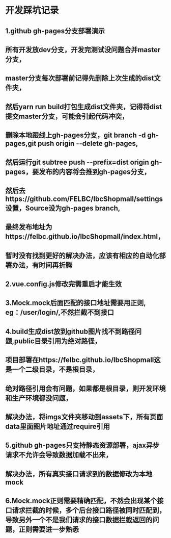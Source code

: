 # 开发踩坑记录

## 1.github gh-pages分支部署演示

## 所有开发放dev分支，开发完测试没问题合并master分支，
## master分支每次部署前记得先删除上次生成的dist文件夹，
## 然后yarn run build打包生成dist文件夹，记得将dist提交master分支，可能会引起代码冲突，
## 删除本地跟线上gh-pages分支，git branch -d gh-pages,git push origin --delete gh-pages,
## 然后运行git subtree push --prefix=dist origin gh-pages，要发布的内容将会推到gh-pages分支，
## 然后去https://github.com/FELBC/lbcShopmall/settings设置，Source设为gh-pages branch,
## 最终发布地址为https://felbc.github.io/lbcShopmall/index.html，
## 暂时没有找到更好的解决办法，应该有相应的自动化部署办法，有时间再折腾

## 2.vue.config.js修改完需重启才能生效

## 3.Mock.mock后面匹配的接口地址需要用正则, eg：/user\/login/,不然拦截不到接口

## 4.build生成dist放到github图片找不到路径问题,public目录引用为绝对路径，
## 项目部署在https://felbc.github.io/lbcShopmall这是一个二级目录，不是根目录，
## 绝对路径引用会有问题，如果都是根目录，则开发环境和生产环境都没问题，
## 解决办法，将imgs文件夹移动到assets下，所有页面data里面图片地址通过require引用

## 5.github gh-pages只支持静态资源部署，ajax异步请求不允许会导致数据加载不出来，
## 解决办法，所有真实接口请求到的数据修改为本地mock

## 6.Mock.mock正则需要精确匹配，不然会出现某个接口请求拦截的时候，多个后台接口路径被同时匹配到，导致另外一个不是我们请求的接口数据拦截返回的问题，正则需要进一步熟悉